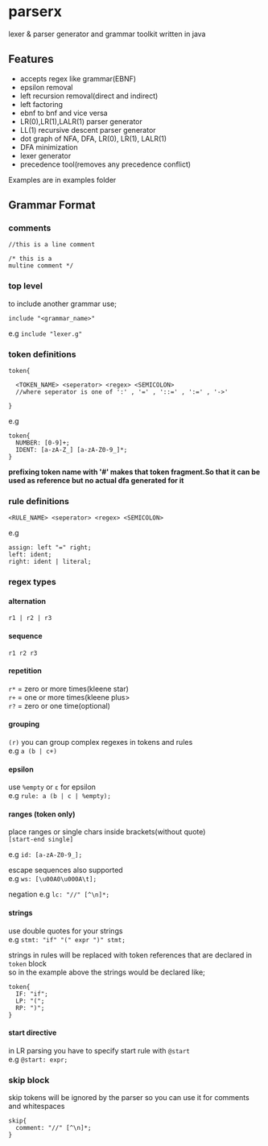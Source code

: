 # parserx

lexer &amp; parser generator and grammar toolkit written in java

## Features

- accepts regex like grammar(EBNF)
- epsilon removal
- left recursion removal(direct and indirect)
- left factoring
- ebnf to bnf and vice versa
- LR(0),LR(1),LALR(1) parser generator
- LL(1) recursive descent parser generator
- dot graph of NFA, DFA, LR(0), LR(1), LALR(1)
- DFA minimization
- lexer generator
- precedence tool(removes any precedence conflict)

Examples are in examples folder


## Grammar Format

### comments

`//this is a line comment`

```
/* this is a
multine comment */
```

### top level
to include another grammar use;<br>

`include "<grammar_name>"`

e.g `include "lexer.g"`

### token definitions

```
token{

  <TOKEN_NAME> <seperator> <regex> <SEMICOLON>
  //where seperator is one of ':' , '=' , '::=' , ':=' , '->'

}
```
e.g
```
token{
  NUMBER: [0-9]+;
  IDENT: [a-zA-Z_] [a-zA-Z0-9_]*;
}
```

__prefixing token name with '#' makes that token fragment.So that it can be used as reference but no actual dfa generated for it__

### rule definitions

```
<RULE_NAME> <seperator> <regex> <SEMICOLON>
```
e.g
```
assign: left "=" right;
left: ident;
right: ident | literal;
```

### regex types

#### alternation
`r1 | r2 | r3`

#### sequence
`r1 r2 r3`

#### repetition
`r*` = zero or more times(kleene star)<br>
`r+` = one or more times(kleene plus><br>
`r?` = zero or one time(optional)<br>

#### grouping
`(r)` you can group complex regexes in tokens and rules<br>
e.g `a (b | c+)`

#### epsilon
use `%empty` or `ε` for epsilon<br>
e.g `rule: a (b | c | %empty);`

#### ranges (token only)
place ranges or single chars inside brackets(without quote)<br>
`[start-end single]`

e.g `id: [a-zA-Z0-9_];`

escape sequences also supported<br>
e.g `ws: [\u00A0\u000A\t];`

negation e.g `lc: "//" [^\n]*;`

#### strings

use double quotes for your strings<br>
e.g `stmt: "if" "(" expr ")" stmt;`

strings in rules will be replaced with token references that are declared in `token` block<br>
so in the example above the strings would be declared like;<br>
```
token{
  IF: "if";
  LP: "(";
  RP: ")";
}
```

#### start directive

in LR parsing you have to specify start rule with `@start`<br>
e.g `@start: expr;`

### skip block

skip tokens will be ignored by the parser so you can use it for comments and whitespaces 

```
skip{
  comment: "//" [^\n]*;
}
```